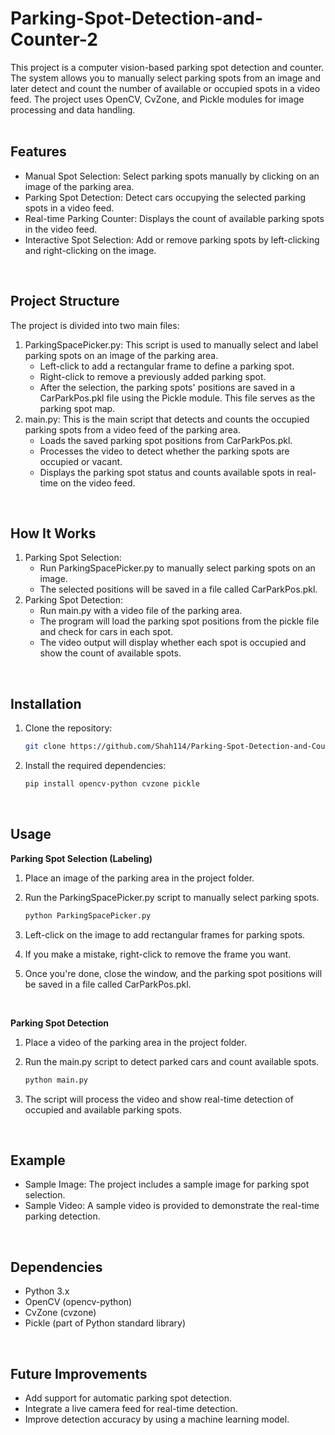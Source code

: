# Parking-Spot-Detection-and-Counter-2
This project is a computer vision-based parking spot detection and counter. The system allows you to manually select parking spots from an image and later detect and count the number of available or occupied spots in a video feed. The project uses OpenCV, CvZone, and Pickle modules for image processing and data handling. <br/>
<br/>

## Features
* Manual Spot Selection: Select parking spots manually by clicking on an image of the parking area.
* Parking Spot Detection: Detect cars occupying the selected parking spots in a video feed.
* Real-time Parking Counter: Displays the count of available parking spots in the video feed.
* Interactive Spot Selection: Add or remove parking spots by left-clicking and right-clicking on the image. <br/>
<br/>

## Project Structure
The project is divided into two main files: <br/>
1. ParkingSpacePicker.py: This script is used to manually select and label parking spots on an image of the parking area. <br/>
   * Left-click to add a rectangular frame to define a parking spot.
   * Right-click to remove a previously added parking spot.
   * After the selection, the parking spots' positions are saved in a CarParkPos.pkl file using the Pickle module. This file serves as the parking spot map.
2. main.py: This is the main script that detects and counts the occupied parking spots from a video feed of the parking area. <br/>
   * Loads the saved parking spot positions from CarParkPos.pkl.
   * Processes the video to detect whether the parking spots are occupied or vacant.
   * Displays the parking spot status and counts available spots in real-time on the video feed. <br/>
<br/>

## How It Works
1. Parking Spot Selection:
   * Run ParkingSpacePicker.py to manually select parking spots on an image.
   * The selected positions will be saved in a file called CarParkPos.pkl. <br/>
2. Parking Spot Detection:
   * Run main.py with a video file of the parking area.
   * The program will load the parking spot positions from the pickle file and check for cars in each spot.
   * The video output will display whether each spot is occupied and show the count of available spots. <br/>
<br/>

## Installation
1. Clone the repository:

   ```bash
   git clone https://github.com/Shah114/Parking-Spot-Detection-and-Counter-2.git
   ```

2. Install the required dependencies:

   ```bash
   pip install opencv-python cvzone pickle
   ```
<br/>

## Usage
**Parking Spot Selection (Labeling)** <br/>
1. Place an image of the parking area in the project folder.
2. Run the ParkingSpacePicker.py script to manually select parking spots.

   ```bash
   python ParkingSpacePicker.py
   ```
3. Left-click on the image to add rectangular frames for parking spots.
4. If you make a mistake, right-click to remove the frame you want.
5. Once you're done, close the window, and the parking spot positions will be saved in a file called CarParkPos.pkl. <br/>
<br/>

**Parking Spot Detection** <br/>
1. Place a video of the parking area in the project folder.
2. Run the main.py script to detect parked cars and count available spots.

   ```bash
   python main.py
   ```
3. The script will process the video and show real-time detection of occupied and available parking spots. <br/>
<br/>

## Example
* Sample Image: The project includes a sample image for parking spot selection.
* Sample Video: A sample video is provided to demonstrate the real-time parking detection. <br/>
<br/>

## Dependencies
* Python 3.x
* OpenCV (opencv-python)
* CvZone (cvzone)
* Pickle (part of Python standard library) <br/>
<br/>

## Future Improvements
* Add support for automatic parking spot detection.
* Integrate a live camera feed for real-time detection.
* Improve detection accuracy by using a machine learning model.
